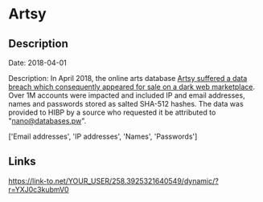 # Artsy

## Description

Date: 2018-04-01

Description:
In April 2018, the online arts database <a href="https://www.theregister.co.uk/2019/02/11/620_million_hacked_accounts_dark_web/" target="_blank" rel="noopener">Artsy suffered a data breach which consequently appeared for sale on a dark web marketplace</a>. Over 1M accounts were impacted and included IP and email addresses, names and passwords stored as salted SHA-512 hashes. The data was provided to HIBP by a source who requested it be attributed to &quot;nano@databases.pw&quot;.


['Email addresses', 'IP addresses', 'Names', 'Passwords']

## Links

https://link-to.net/YOUR_USER/258.3925321640549/dynamic/?r=YXJ0c3kubmV0